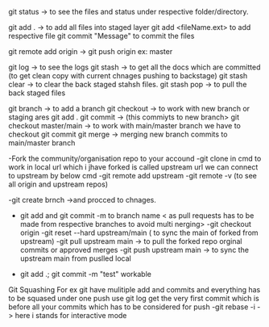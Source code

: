 git status -> to see the files and status under respective folder/directory.

git add . -> to add all files into staged layer
git add <fileName.ext> to add respective file
git commit "Message" to commit the files

git remote add origin -> <GitHub repo path>
git push origin <branch name> ex: master

git log -> to see the logs
git stash -> to get all the docs which are committed (to get clean copy with current chnages pushing to backstage)
git stash clear -> to clear the back staged stahsh files.
git stash pop -> to pull the back staged files

git branch <branchname> -> to add a branch
git checkout <branchName> -> to work with new branch or staging ares
git add .
git commit -> (this commiyts to new branch>
git checkout master/main -> to work with main/master branch we have to checkout
git commit
git merge <branchname> -> merging new branch commits to main/master branch


-Fork the community/organisation repo to your accound
-git clone <oraganisation repo url> in cmd to work in local
url which i jhave forked is called upstream url we can connect to upstream by below cmd
-git remote add upstream <forking repo url>
-git remote -v (to see all origin and upstream repos)



-git create brnch <branch name> ->and procced to chnages.
- git add and git commit -m to branch name < as pull requests has to be made from respective branches to avoid multi nerging>
-git checkout origin
-git reset --hard upstream/main ( to sync the main of forked from upstream)
-git pull upstream main -> to pull the forked repo orginal commits or approved merges
-git push upstream main -> to sync the upstream main from puslled local



- git add .; git commit -m "test" workable


Git Squashing
For ex git have mulitiple add and commits and everything has to be squased under one push
use git log
get the very first commit which is before all your commits which has to be considered for push
-git rebase -i <hashcode>  -> here i stands for interactive mode

